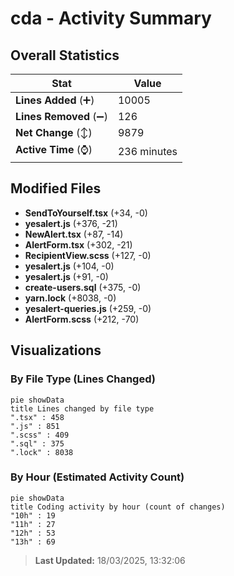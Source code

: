 # cda - Activity Summary 

## Overall Statistics

| Stat                   | Value                                                             |
| ---------------------- | ----------------------------------------------------------------- |
| **Lines Added** (➕)   | 10005                                          |
| **Lines Removed** (➖) | 126                                        |
| **Net Change** (↕)    | 9879                |
| **Active Time** (⌚)   | 236 minutes |


## Modified Files
- **SendToYourself.tsx** (+34, -0)
- **yesalert.js** (+376, -21)
- **NewAlert.tsx** (+87, -14)
- **AlertForm.tsx** (+302, -21)
- **RecipientView.scss** (+127, -0)
- **yesalert.js** (+104, -0)
- **yesalert.js** (+91, -0)
- **create-users.sql** (+375, -0)
- **yarn.lock** (+8038, -0)
- **yesalert-queries.js** (+259, -0)
- **AlertForm.scss** (+212, -70)

## Visualizations

### By File Type (Lines Changed)

```mermaid
pie showData
title Lines changed by file type
".tsx" : 458
".js" : 851
".scss" : 409
".sql" : 375
".lock" : 8038
```

### By Hour (Estimated Activity Count)

```mermaid
pie showData
title Coding activity by hour (count of changes)
"10h" : 19
"11h" : 27
"12h" : 53
"13h" : 69
```


> **Last Updated:** 18/03/2025, 13:32:06